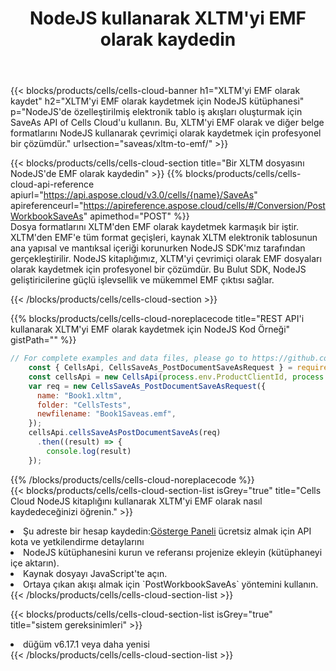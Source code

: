﻿---
title:  NodeJS kullanarak XLTM'yi EMF olarak kaydedin
description:  XLTM formatındaki dosyayı EMF formatındaki dosya olarak kaydetmek için NodeJS için Aspose.Cells Cloud SDK'yı kullanma.
kwords: Excel, Save XLTM as EMF, REST, NodeJS
howto: How to save XLTM as EMF using Aspose.Cells Cloud NodeJS library.
---
{{< blocks/products/cells/cells-cloud-banner h1="XLTM\'yi EMF olarak kaydet" h2="XLTM\'yi EMF olarak kaydetmek için NodeJS kütüphanesi" p="NodeJS\'de özelleştirilmiş elektronik tablo iş akışları oluşturmak için SaveAs API of Cells Cloud\'u kullanın. Bu, XLTM\'yi EMF olarak ve diğer belge formatlarını NodeJS kullanarak çevrimiçi olarak kaydetmek için profesyonel bir çözümdür." urlsection="saveas/xltm-to-emf/" >}}

{{< blocks/products/cells/cells-cloud-section title="Bir XLTM dosyasını NodeJS\'de EMF olarak kaydedin" >}}
{{% blocks/products/cells/cells-cloud-api-reference apiurl="https://api.aspose.cloud/v3.0/cells/{name}/SaveAs" apireferenceurl="https://apireference.aspose.cloud/cells/#/Conversion/PostWorkbookSaveAs" apimethod="POST" %}}
<br/>
Dosya formatlarını XLTM'den EMF olarak kaydetmek karmaşık bir iştir. XLTM'den EMF'e tüm format geçişleri, kaynak XLTM elektronik tablosunun ana yapısal ve mantıksal içeriği korunurken NodeJS SDK'mız tarafından gerçekleştirilir. NodeJS kitaplığımız, XLTM'yi çevrimiçi olarak EMF dosyaları olarak kaydetmek için profesyonel bir çözümdür. Bu Bulut SDK, NodeJS geliştiricilerine güçlü işlevsellik ve mükemmel EMF çıktısı sağlar.

{{< /blocks/products/cells/cells-cloud-section >}}

{{% blocks/products/cells/cells-cloud-noreplacecode title="REST API\'i kullanarak XLTM\'yi EMF olarak kaydetmek için NodeJS Kod Örneği" gistPath="" %}}
  
```js
// For complete examples and data files, please go to https://github.com/aspose-cells-cloud/aspose-cells-cloud-node/
    const { CellsApi, CellsSaveAs_PostDocumentSaveAsRequest } = require("asposecellscloud");
    const cellsApi = new CellsApi(process.env.ProductClientId, process.env.ProductClientSecret);
    var req = new CellsSaveAs_PostDocumentSaveAsRequest({
      name: "Book1.xltm",
      folder: "CellsTests",
      newfilename: "Book1Saveas.emf",
    });
    cellsApi.cellsSaveAsPostDocumentSaveAs(req)
      .then((result) => {
        console.log(result)
    });
```
  
{{% /blocks/products/cells/cells-cloud-noreplacecode %}}
<br/>
{{< blocks/products/cells/cells-cloud-section-list isGrey="true" title="Cells Cloud NodeJS kitaplığını kullanarak XLTM\'yi EMF olarak nasıl kaydedeceğinizi öğrenin." >}}
<li> Şu adreste bir hesap kaydedin:<a href="https://dashboard.aspose.cloud/">Gösterge Paneli</a> ücretsiz almak için API kota ve yetkilendirme detaylarını</li>
<li>NodeJS kütüphanesini kurun ve referansı projenize ekleyin (kütüphaneyi içe aktarın).</li>
<li>Kaynak dosyayı JavaScript'te açın.</li>
<li>Ortaya çıkan akışı almak için `PostWorkbookSaveAs` yöntemini kullanın.</li>
{{< /blocks/products/cells/cells-cloud-section-list >}}

{{< blocks/products/cells/cells-cloud-section-list isGrey="true" title="sistem gereksinimleri" >}}
<li>düğüm v6.17.1 veya daha yenisi</li>
{{< /blocks/products/cells/cells-cloud-section-list >}}
